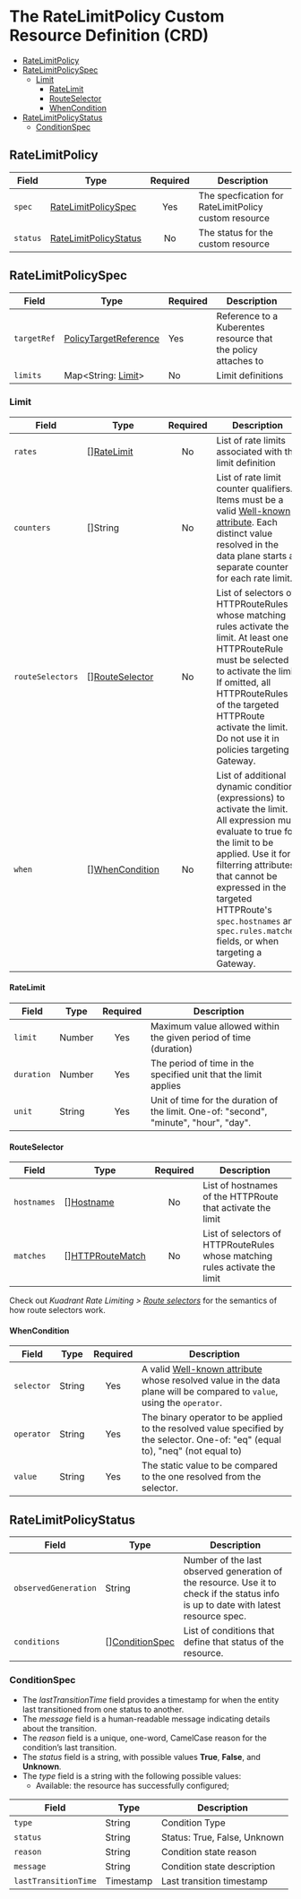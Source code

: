 # The RateLimitPolicy Custom Resource Definition (CRD)

- [RateLimitPolicy](#ratelimitpolicy)
- [RateLimitPolicySpec](#ratelimitpolicyspec)
  - [Limit](#limit)
    - [RateLimit](#ratelimit)
    - [RouteSelector](#routeselector)
    - [WhenCondition](#whencondition)
- [RateLimitPolicyStatus](#ratelimitpolicystatus)
  - [ConditionSpec](#conditionspec)

## RateLimitPolicy

| **Field** | **Type**                                        | **Required** | **Description**                                      |
|-----------|-------------------------------------------------|:------------:|------------------------------------------------------|
| `spec`    | [RateLimitPolicySpec](#ratelimitpolicyspec)     | Yes          | The specfication for RateLimitPolicy custom resource |
| `status`  | [RateLimitPolicyStatus](#ratelimitpolicystatus) | No           | The status for the custom resource                   |

## RateLimitPolicySpec

| **Field**   | **Type**                                                                                                                                    | **Required** | **Description**                                                |
|-------------|---------------------------------------------------------------------------------------------------------------------------------------------|--------------|----------------------------------------------------------------|
| `targetRef` | [PolicyTargetReference](https://gateway-api.sigs.k8s.io/v1alpha2/references/spec/#gateway.networking.k8s.io/v1alpha2.PolicyTargetReference) | Yes          | Reference to a Kuberentes resource that the policy attaches to |
| `limits`    | Map<String: [Limit](#limit)>                                                                                                                | No           | Limit definitions                                              |

### Limit

| **Field**        | **Type**                          | **Required** | **Description**                                                                                                                                                                                                                                                                                                   |
|------------------|-----------------------------------|:------------:|-------------------------------------------------------------------------------------------------------------------------------------------------------------------------------------------------------------------------------------------------------------------------------------------------------------------|
| `rates`          | [][RateLimit](#ratelimit)         | No           | List of rate limits associated with the limit definition                                                                                                                                                                                                                                                          |
| `counters`       | []String                          | No           | List of rate limit counter qualifiers. Items must be a valid [Well-known attribute](https://github.com/Kuadrant/architecture/blob/main/rfcs/0002-well-known-attributes.md). Each distinct value resolved in the data plane starts a separate counter for each rate limit.                                         |
| `routeSelectors` | [][RouteSelector](#routeselector) | No           | List of selectors of HTTPRouteRules whose matching rules activate the limit. At least one HTTPRouteRule must be selected to activate the limit. If omitted, all HTTPRouteRules of the targeted HTTPRoute activate the limit. Do not use it in policies targeting a Gateway.                                       |
| `when`           | [][WhenCondition](#whencondition) | No           | List of additional dynamic conditions (expressions) to activate the limit. All expression must evaluate to true for the limit to be applied. Use it for filterring attributes that cannot be expressed in the targeted HTTPRoute's `spec.hostnames` and `spec.rules.matches` fields, or when targeting a Gateway. |

#### RateLimit

| **Field**        | **Type** | **Required** | **Description**                                                                        |
|------------------|----------|:------------:|----------------------------------------------------------------------------------------|
| `limit`          | Number   | Yes          | Maximum value allowed within the given period of time (duration)                       |
| `duration`       | Number   | Yes          | The period of time in the specified unit that the limit applies                        |
| `unit`           | String   | Yes          | Unit of time for the duration of the limit. One-of: "second", "minute", "hour", "day". |

#### RouteSelector

| **Field**   | **Type**                                                                                                                       | **Required** | **Description**                                                             |
|-------------|--------------------------------------------------------------------------------------------------------------------------------|:------------:|-----------------------------------------------------------------------------|
| `hostnames` | [][Hostname](https://gateway-api.sigs.k8s.io/v1alpha2/references/spec/#gateway.networking.k8s.io/v1beta1.Hostname)             | No           | List of hostnames of the HTTPRoute that activate the limit                  |
| `matches`   | [][HTTPRouteMatch](https://gateway-api.sigs.k8s.io/v1alpha2/references/spec/#gateway.networking.k8s.io/v1beta1.HTTPRouteMatch) | No           | List of selectors of HTTPRouteRules whose matching rules activate the limit |

Check out _Kuadrant Rate Limiting > [Route selectors](rate-limiting.md#route-selectors)_ for the semantics of how route selectors work.

#### WhenCondition

| **Field**  | **Type** | **Required** | **Description**                                                                                                                                                                                                 |
|------------|----------|:------------:|-----------------------------------------------------------------------------------------------------------------------------------------------------------------------------------------------------------------|
| `selector` | String   | Yes          | A valid [Well-known attribute](https://github.com/Kuadrant/architecture/blob/main/rfcs/0002-well-known-attributes.md) whose resolved value in the data plane will be compared to `value`, using the `operator`. |
| `operator` | String   | Yes          | The binary operator to be applied to the resolved value specified by the selector. One-of: "eq" (equal to), "neq" (not equal to)                                                                                |
| `value`    | String   | Yes          | The static value to be compared to the one resolved from the selector.                                                                                                                                          |

## RateLimitPolicyStatus

| **Field**            | **Type**                          | **Description**                                                                                                                     |
|----------------------|-----------------------------------|-------------------------------------------------------------------------------------------------------------------------------------|
| `observedGeneration` | String                            | Number of the last observed generation of the resource. Use it to check if the status info is up to date with latest resource spec. |
| `conditions`         | [][ConditionSpec](#conditionspec) | List of conditions that define that status of the resource.                                                                         |

### ConditionSpec

* The *lastTransitionTime* field provides a timestamp for when the entity last transitioned from one status to another.
* The *message* field is a human-readable message indicating details about the transition.
* The *reason* field is a unique, one-word, CamelCase reason for the condition’s last transition.
* The *status* field is a string, with possible values **True**, **False**, and **Unknown**.
* The *type* field is a string with the following possible values:
  * Available: the resource has successfully configured;

| **Field**            | **Type**  | **Description**              |
|----------------------|-----------|------------------------------|
| `type`               | String    | Condition Type               |
| `status`             | String    | Status: True, False, Unknown |
| `reason`             | String    | Condition state reason       |
| `message`            | String    | Condition state description  |
| `lastTransitionTime` | Timestamp | Last transition timestamp    |
